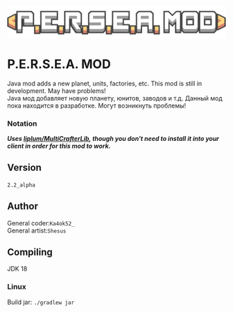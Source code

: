 ﻿![Logo](assets/icon-logo.png)

# P.E.R.S.E.A. MOD
Java mod adds a new planet, units, factories, etc. This mod is still in development. May have problems! \
Java мод добавляет новую планету, юнитов, заводов и т.д. Данный мод пока находится в разработке. Могут возникнуть проблемы!
### Notation
***Uses [liplum/MultiCrafterLib](https://github.com/liplum/MultiCrafterLib), though you don't need to install it into your client in order for this mod to work.***

## Version
`2.2_alpha`

## Author
General coder:`Ka4ok52_`\
General artist:`Shesus`

## Compiling
JDK 18

### Linux
Build jar: `./gradlew jar`

